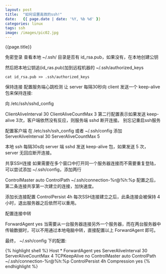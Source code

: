 ```yaml
---
layout: post
title:  "如何设置高效的ssh!"
date:   {{ page.date | date: '%Y, %b %d' }}
categories: linux
tags: ssh
image: /images/pic02.jpg
---
```

{{page.title}}

免密登录
查看本地 ~/.ssh/ 目录是否有 id_rsa.pub，如果没有，在本地创建公钥

然后把本地公钥追(id_ras.pub)加到远程机器的 ~/.ssh/authorized_keys
```shell script
cat id_rsa.pub >> .ssh/authorized_keys 
```
保持连接
配置服务端心跳检测
让 server 每隔30秒向 client 发送一个 keep-alive 包来保持连接:

向 /etc/ssh/sshd_config

ClientAliveInterval 30
ClientAliveCountMax 3
第二行配置表示如果发送 keep-alive 3次，客户端依然没有反应，则服务端 sshd 断开连接。
别忘记重启ssh服务

配置客户端
在 /etc/ssh/ssh_config 或者 ~/.ssh/config
添加
ServerAliveInterval 30
ServerAliveCountMax 5

本地 ssh 每隔30s向 server 端 sshd 发送 keep-alive 包，如果发送 5 次，server 无回应断开连接。

共享SSH连接
如果需要在多个窗口中打开同一个服务器连接而不需要重复登陆，可以尝试添加 ~/.ssh/config，添加两行

ControlMaster auto
ControlPath ~/.ssh/connection-%r@%h:%p
配置之后，第二条连接共享第一次建立的连接，加快速度。

添加长连接配置
ControlPersist 4h
每次SSH连接建立之后，此条连接会被保持 4小时，退出服务器之后依然可以重用。

配置连接中转

ForwardAgent yes
当需要从一台服务器连接另外一个服务器，而在两台服务器中传输数据时，可以不用通过本地电脑中转，直接配置以上 ForwardAgent 即可。

最终， ~/.ssh/config 下的配置:

{% highlight shell %}
Host *
	ForwardAgent yes
	ServerAliveInterval 30
	ServerAliveCountMax 4
	TCPKeepAlive no
	ControlMaster auto
	ControlPath ~/.ssh/connection-%r@%h:%p
	ControlPersist 4h
	Compression yes
{% endhighlight %}
